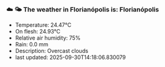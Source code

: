 ### ☁️ 🌤️  The weather in Florianópolis is: Florianópolis

- Temperature: 24.47°C
- On flesh: 24.93°C
- Relative air humidity: 75%
- Rain: 0.0 mm
- Description: Overcast clouds
- last updated: 2025-09-30T14:18:06.830079
